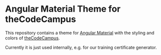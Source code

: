 # Angular Material Theme for theCodeCampus

This repository contains a theme for [Angular Material](https://github.com/angular/material2)
with the styling and colors of [theCodeCampus](https://www.thecodecampus.de).

Currently it is just used internally, e.g. for our training certificate generator.
